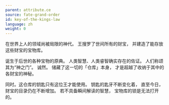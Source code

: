 ```yaml
---
parent: attribute.ce
source: fate-grand-order
id: key-of-the-kings-law
language: zh
weight: 0
---
```


在世界上人的领域尚被局限的神代。
王搜罗了世间所有的财宝，
并建造了能存放这些财宝的宝物库。

诞生于后世的各种宝物的原典。
人类智慧、人类睿智确实存在的佐证。
人们称颂其为“神之门”。
诚然。
储藏了这一切的「仓库」本身，
才是超越了收纳于其中的各财宝的神秘。

同时。这仓库的钥匙只有这位王才能使用。
钥匙的匙牙不断变化着，
直至今日，财宝的目录仍在不断增加。
若不具备瞬间解读的智慧，
宝物库的锁是无法打开的。
